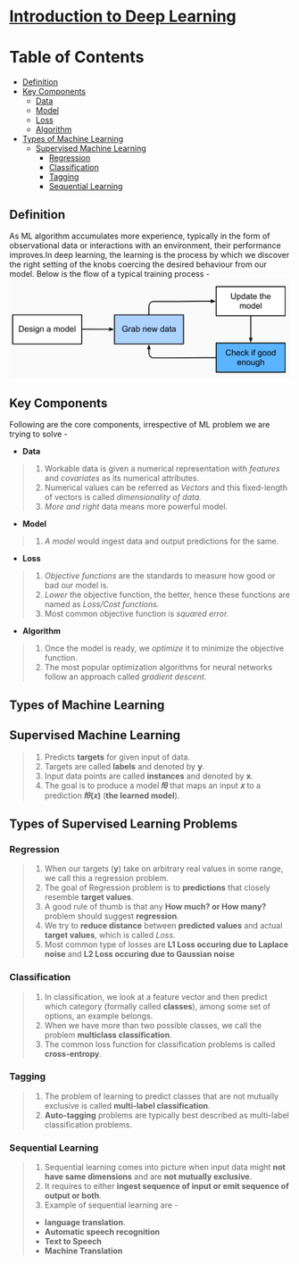 # [Introduction to Deep Learning](http://d2l.ai/chapter_introduction/intro.html) 


Table of Contents
=================
* [Definition](#Definition)   
* [Key Components](#Key-Components)
    * [Data](#Data)
    * [Model](#Model)
    * [Loss](#Loss)
    * [Algorithm](#Algorithm)
* [Types of Machine Learning](#Types-of-Machine-Learning)
    * [Supervised Machine Learning](#Supervised-Machine-Learning)
      * [Regression](#Regression)
      * [Classification](#Classification)
      * [Tagging](#Tagging)
      * [Sequential Learning](#Sequential-Learning)

## Definition
 As ML algorithm accumulates more experience, typically in the form of observational data or interactions with an environment, their performance improves.In deep learning, the learning is the process by which we discover the right setting of the knobs coercing the desired behaviour from our model. Below is the flow of a typical training process - <be>
 <img src="../images/training_process.png" width="550" >
 
 ## Key Components
 Following are the core components, irrespective of ML problem we are trying to solve - 
 * **Data**<br>
 >1. Workable data is given a numerical representation with *features* and *covariates* as its numerical attributes.
 >2. Numerical values can be referred as *Vectors* and this fixed-length of vectors is called *dimensionality of data.*
 >3. *More and right* data means more powerful model.
 * **Model**
 >1. *A model* would ingest data and output predictions for the same.
 * **Loss**
 >1. *Objective functions* are the standards to measure how good or bad our model is.
 >2. *Lower* the objective function, the better, hence these functions are named as *Loss/Cost functions.* 
 >3. Most common objective function is *squared error.* 
 * **Algorithm**
 >1. Once the model is ready, we *optimize* it to minimize the objective function.
 >2. The most popular optimization algorithms for neural networks follow an approach called *gradient descent*. 
 
 ## Types of Machine Learning
 ## Supervised Machine Learning
 >1. Predicts **targets** for given input of data.
 >2. Targets are called **labels** and denoted by **y**.
 >3. Input data points are called **instances** and denoted by **x**.
 >4. The goal is to produce a model  **𝑓𝜃**  that maps an input  **𝑥**  to a prediction  **𝑓𝜃(𝑥)** (**the learned model**).
 
 ## Types of Supervised Learning Problems
 ### Regression
 >1. When our targets (**y**) take on arbitrary real values in some range, we call this a regression problem.
 >2. The goal of Regression problem is to **predictions** that closely resemble **target values**.
 >3. A good rule of thumb is that any **How much? or How many?** problem should suggest **regression**.
 >4. We try to **reduce distance** between **predicted values** and actual **target values**, which is called *Loss*.
 >5. Most common type of losses are **L1 Loss occuring due to Laplace noise** and **L2 Loss occuring due to Gaussian noise**
 
 ### Classification
 >1. In classification, we look at a feature vector and then predict which category (formally called **classes**), among some set of options, an example belongs. 
 >2. When we have more than two possible classes, we call the problem **multiclass classification**. 
 >3. The common loss function for classification problems is called **cross-entropy**.
 
 ### Tagging
>1. The problem of learning to predict classes that are not mutually exclusive is called **multi-label classification**. 
>2. **Auto-tagging** problems are typically best described as multi-label classification problems.

### Sequential Learning
>1. Sequential learning comes into picture when input data might **not have same dimensions** and are **not mutually exclusive**.
>2. It requires to either **ingest sequence of input or emit sequence of output or both**.
>3. Example of sequential learning are -
 >   * **language translation**.
 >* **Automatic speech recognition**
 >* **Text to Speech**
 >* **Machine Translation**

 
